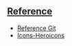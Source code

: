 # 
## [Reference](https://www.youtube.com/watch?v=7u2Rv4HfCYQ&list=RDCMUCUSxKiac-miugK9CDsxGS9Q&start_radio=1&rv=7u2Rv4HfCYQ&t=156)
* [Reference Git](https://github.com/coding-in-public/react-todo-app-with-local-storage)
* [Icons-Heroicons](https://heroicons.com/)